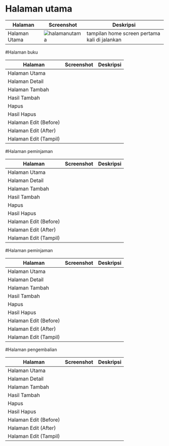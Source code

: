 # Halaman utama
| Halaman              | Screenshot                                   | Deskripsi                                               |
|----------------------|----------------------------------------------|--------------------------------------------------------|
| Halaman Utama        | ![halamanutama](https://github.com/user-attachments/assets/27f5ec5b-e850-4029-8103-92c00725950d)| tampilan home screen pertama kali di jalankan |




#Halaman buku

| Halaman              | Screenshot                                   | Deskripsi                                               |
|----------------------|----------------------------------------------|--------------------------------------------------------|
| Halaman Utama        |   |        |
| Halaman Detail       |   |        |
| Halaman Tambah       |   |        |
| Hasil Tambah         |   |        |
| Hapus                |   |        |
| Hasil Hapus          |   |        |
| Halaman Edit (Before)|   |        |
| Halaman Edit (After) |   |        |
| Halaman Edit (Tampil)|   |        |


#Halaman peminjaman

| Halaman              | Screenshot                                   | Deskripsi                                               |
|----------------------|----------------------------------------------|--------------------------------------------------------|
| Halaman Utama        |   |        |
| Halaman Detail       |   |        |
| Halaman Tambah       |   |        |
| Hasil Tambah         |   |        |
| Hapus                |   |        |
| Hasil Hapus          |   |        |
| Halaman Edit (Before)|   |        |
| Halaman Edit (After) |   |        |
| Halaman Edit (Tampil)|   |        |


#Halaman peminjaman

| Halaman              | Screenshot                                   | Deskripsi                                               |
|----------------------|----------------------------------------------|--------------------------------------------------------|
| Halaman Utama        |   |        |
| Halaman Detail       |   |        |
| Halaman Tambah       |   |        |
| Hasil Tambah         |   |        |
| Hapus                |   |        |
| Hasil Hapus          |   |        |
| Halaman Edit (Before)|   |        |
| Halaman Edit (After) |   |        |
| Halaman Edit (Tampil)|   |        |





#Halaman pengembalian

| Halaman              | Screenshot                                   | Deskripsi                                               |
|----------------------|----------------------------------------------|--------------------------------------------------------|
| Halaman Utama        |   |        |
| Halaman Detail       |   |        |
| Halaman Tambah       |   |        |
| Hasil Tambah         |   |        |
| Hapus                |   |        |
| Hasil Hapus          |   |        |
| Halaman Edit (Before)|   |        |
| Halaman Edit (After) |   |        |
| Halaman Edit (Tampil)|   |        |








































